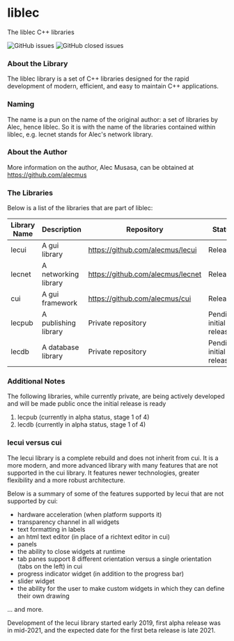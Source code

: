# liblec
The liblec C++ libraries

<p>
  <img alt="GitHub issues" src="https://img.shields.io/github/issues-raw/alecmus/liblec">
  <img alt="GitHub closed issues" src="https://img.shields.io/github/issues-closed-raw/alecmus/liblec">
</p>

### About the Library
The liblec library is a set of C++ libraries designed for the rapid development of modern, efficient, and easy to maintain C++ applications.

### Naming
The name is a pun on the name of the original author: a set of libraries by Alec, hence liblec. So it is with the name of the libraries contained within liblec, e.g. lecnet stands for Alec's network library.

### About the Author
More information on the author, Alec Musasa, can be obtained at https://github.com/alecmus

### The Libraries
Below is a list of the libraries that are part of liblec:

Library Name | Description          | Repository                        | Status
------------ | -------------------- | --------------------------------- | -------------
lecui        | A gui library        | https://github.com/alecmus/lecui  | Released
lecnet       | A networking library | https://github.com/alecmus/lecnet | Released
cui          | A gui framework      | https://github.com/alecmus/cui    | Released
lecpub       | A publishing library | Private repository                | Pending initial release
lecdb        | A database library   | Private repository                | Pending initial release

### Additional Notes
The following libraries, while currently private, are being actively developed and will be made public once the initial release is ready
1. lecpub (currently in alpha status, stage 1 of 4)
2. lecdb (currently in alpha status, stage 1 of 4)

### lecui versus cui
The lecui library is a complete rebuild and does not inherit from cui. It is a more modern, and more advanced library with many features that are not supported in the cui library. It features newer technologies, greater flexibility and a more robust architecture.

Below is a summary of some of the features supported by lecui that are not supported by cui:

 * hardware acceleration (when platform supports it)
 * transparency channel in all widgets
 * text formatting in labels
 * an html text editor (in place of a richtext editor in cui)
 * panels
 * the ability to close widgets at runtime
 * tab panes support 8 different orientation versus a single orientation (tabs on the left) in cui
 * progress indicator widget (in addition to the progress bar)
 * slider widget
 * the ability for the user to make custom widgets in which they can define their own drawing
 
 ... and more.
 
 Development of the lecui library started early 2019, first alpha release was in mid-2021, and the expected date for the first beta release is late 2021.
